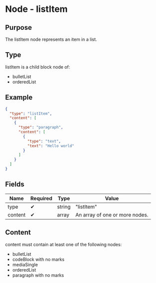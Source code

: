# Node - listItem

## Purpose

The listItem node represents an item in a list.

## Type

listItem is a child block node of:

* bulletList
* orderedList

## Example

```json
{
  "type": "listItem",
  "content": [
    {
      "type": "paragraph",
      "content": [
        {
          "type": "text",
          "text": "Hello world"
        }
      ]
    }
  ]
}
```

## Fields

| Name | Required | Type | Value |
| --- | --- | --- | --- |
| type | ✔ | string | "listItem" |
| content | ✔ | array | An array of one or more nodes. |

## Content

content must contain at least one of the following nodes:

* bulletList
* codeBlock with no marks
* mediaSingle
* orderedList
* paragraph with no marks
